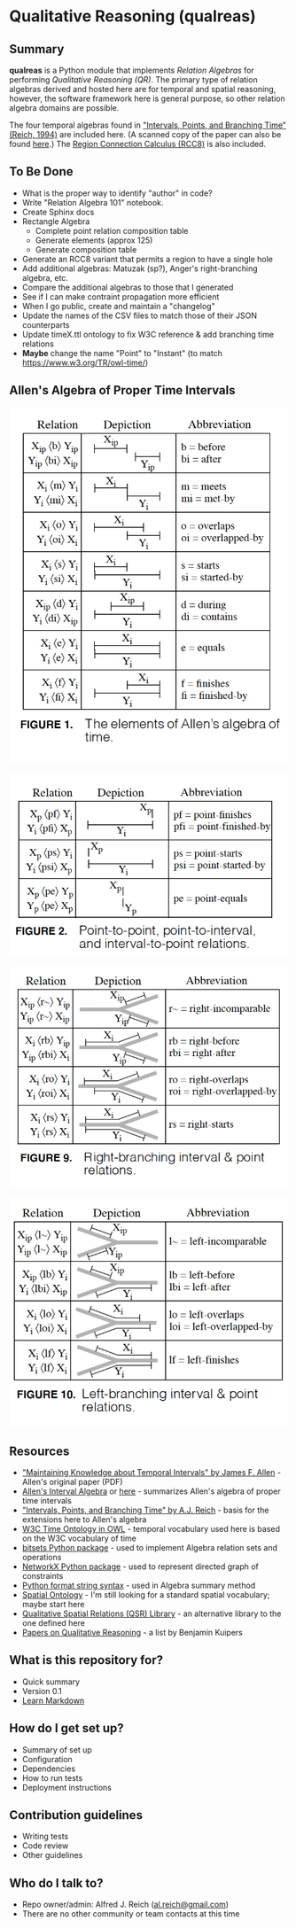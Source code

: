 # Qualitative Reasoning (qualreas)

## Summary

**qualreas** is a Python module that implements *Relation Algebras* for performing *Qualitative Reasoning (QR)*.
The primary type of relation algebras derived and hosted here are for temporal and spatial reasoning, however,
the software framework here is general purpose, so other relation algebra domains are possible.

The four temporal algebras found in ["Intervals, Points, and Branching Time"(Reich, 1994)](https://www.researchgate.net/publication/220810644_Intervals_Points_and_Branching_Time) are included here.
(A scanned copy of the paper can also be found [here](http://www.google.com/url?sa=t&rct=j&q=&esrc=s&source=web&cd=1&cad=rja&uact=8&ved=0CCMQFjAA&url=http%3A%2F%2Fwww2.cs.uregina.ca%2F~temporal%2Ftime94%2Freich.pdf&ei=XeieVLnkFsX9yQSBi4G4Cw&usg=AFQjCNG8EUtVBz_5OFJXFbMJVtHGjj6b7w&sig2=RrmzWe5WcwCet7fr2AuLNg&bvm=bv.82001339,d.aWw).)  The [Region Connection Calculus (RCC8)](http://en.wikipedia.org/wiki/Region_connection_calculus) is also included.

## To Be Done

* What is the proper way to identify "author" in code?
* Write "Relation Algebra 101" notebook.
* Create Sphinx docs
* Rectangle Algebra
  * Complete point relation composition table
  * Generate elements (approx 125)
  * Generate composition table
* Generate an RCC8 variant that permits a region to have a single hole
* Add additional algebras: Matuzak (sp?), Anger's right-branching algebra, etc.
* Compare the additional algebras to those that I generated
* See if I can make contraint propagation more efficient
* When I go public, create and maintain a "changelog"
* Update the names of the CSV files to match those of their JSON counterparts
* Update timeX.ttl ontology to fix W3C reference & add branching time relations
* **Maybe** change the name "Point" to "Instant" (to match https://www.w3.org/TR/owl-time/)

## Allen's Algebra of Proper Time Intervals

![Extension of Allen's Algebra](Notebooks/Images/Extension_of_Allens_Interval_Relations.png)

![Point-Interval Relations](Notebooks/Images/Point_Interval_Relations.png)

![Right-Branching Time Relations](Notebooks/Images/Right_Branching_Time_Relations.png)

![Left-Branching Time Relations](Notebooks/Images/Left_Branching_Time_Relations.png)



## Resources

* [\"Maintaining Knowledge about Temporal Intervals\" by James F. Allen](https://cse.unl.edu/~choueiry/Documents/Allen-CACM1983.pdf) - Allen's original paper (PDF)
* [Allen's Interval Algebra](https://www.ics.uci.edu/~alspaugh/cls/shr/allen.html) or [here](https://thomasalspaugh.org/pub/fnd/allen.html) - summarizes Allen's algebra of proper time intervals
* [\"Intervals, Points, and Branching Time\" by A.J. Reich](https://www.researchgate.net/publication/220810644_Intervals_Points_and_Branching_Time) - basis for the extensions here to Allen's algebra
* [W3C Time Ontology in OWL](https://www.w3.org/TR/owl-time/) - temporal vocabulary used here is based on the W3C vocabulary of time
* [bitsets Python package](https://bitsets.readthedocs.io/en/stable/) - used to implement Algebra relation sets and operations
* [NetworkX Python package](http://networkx.github.io/) - used to represent directed graph of constraints
* [Python format string syntax](https://docs.python.org/3/library/string.html#format-string-syntax) - used in Algebra summary method
* [Spatial Ontology](https://www.w3.org/2017/sdwig/bp/) - I'm still looking for a standard spatial vocabulary; maybe start here
* [Qualitative Spatial Relations (QSR) Library](https://qsrlib.readthedocs.io/en/latest/index.html) - an alternative library to the one defined here
* [Papers on Qualitative Reasoning](http://www.cs.utexas.edu/users/qr/papers-QR.html#) - a list by Benjamin Kuipers


## What is this repository for? ###

* Quick summary
* Version 0.1
* [Learn Markdown](https://bitbucket.org/tutorials/markdowndemo)

## How do I get set up? ###

* Summary of set up
* Configuration
* Dependencies
* How to run tests
* Deployment instructions

## Contribution guidelines ###

* Writing tests
* Code review
* Other guidelines

## Who do I talk to? ###

* Repo owner/admin: Alfred J. Reich (al.reich@gmail.com)
* There are no other community or team contacts at this time
